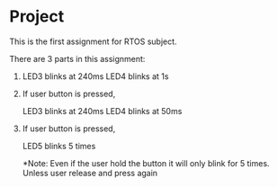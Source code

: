 
Project
===================

This is the first assignment for RTOS subject.

There are 3 parts in this assignment:

1) LED3 blinks at 240ms
   LED4 blinks at 1s

2) If user button is pressed,
		
	LED3 blinks at 240ms
	LED4 blinks at 50ms
	
3) If user button is pressed,

	LED5 blinks 5 times
	
   *Note: Even if the user hold the button it will only 
		  blink for 5 times. Unless user release and 
		  press again